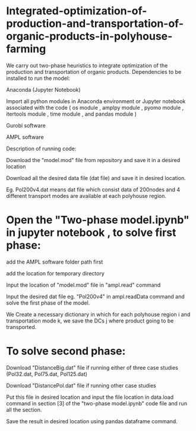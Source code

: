 # Integrated-optimization-of-production-and-transportation-of-organic-products-in-polyhouse-farming
We carry out two-phase heuristics to integrate optimization of the production and transportation of organic products. 
Dependencies to be installed to run the model:

Anaconda (Jupyter Notebook) 

Import all python modules in Anaconda environment or Jupyter notebook associated with the code ( os module , amplpy module , pyomo module , itertools module , time module , and pandas module )

Gurobi software

AMPL software

Description of running code:

Download the "model.mod" file from repository and save it in a desired location

Download all the desired data file (dat file) and save it in desired location. 

Eg. Pol200v4.dat means dat file which consist data of 200nodes and 4 different transport modes are available at each polyhouse region.

# Open the "Two-phase model.ipynb" in jupyter notebook , to solve first phase: 

add the AMPL software folder path first

add the location for temporary directory

Input the location of "model.mod" file in "ampl.read" command

Input the desired dat file eg. "Pol200v4" in  ampl.readData command and solve the first phase of the model.

We Create a necessary dictionary in which for each polyhouse region i and transportation mode k, we save the DCs j where product going to be transported. 

# To solve second phase:

Download "DistanceBig.dat" file if running either of three case studies (Pol32.dat, Pol75.dat, Pol125.dat) 

Download "DistancePol.dat" file if running other case studies

Put this file in desired location and input the file location in data.load command in section [3] of the "two-phase model.ipynb" code file and run all the section.

Save the result in desired location using pandas dataframe command.

